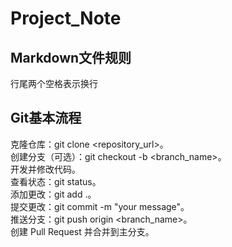 # Project_Note

## Markdown文件规则

行尾两个空格表示换行  

## Git基本流程

克隆仓库：git clone <repository_url>。  
创建分支（可选）：git checkout -b <branch_name>。  
开发并修改代码。  
查看状态：git status。  
添加更改：git add .。  
提交更改：git commit -m "your message"。  
推送分支：git push origin <branch_name>。  
创建 Pull Request 并合并到主分支。  